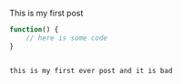 This is my first post


```js
function() {
    // here is some code
}
```

```

this is my first ever post and it is bad
```